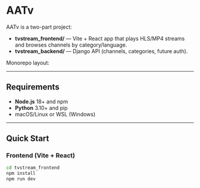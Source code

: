# AATv

AATv is a two-part project:

- **tvstream_frontend/** — Vite + React app that plays HLS/MP4 streams and browses channels by category/language.
- **tvstream_backend/** — Django API (channels, categories, future auth).

Monorepo layout:


---

## Requirements

- **Node.js** 18+ and npm
- **Python** 3.10+ and pip
- macOS/Linux or WSL (Windows)

---

## Quick Start

### Frontend (Vite + React)
```bash
cd tvstream_frontend
npm install
npm run dev
